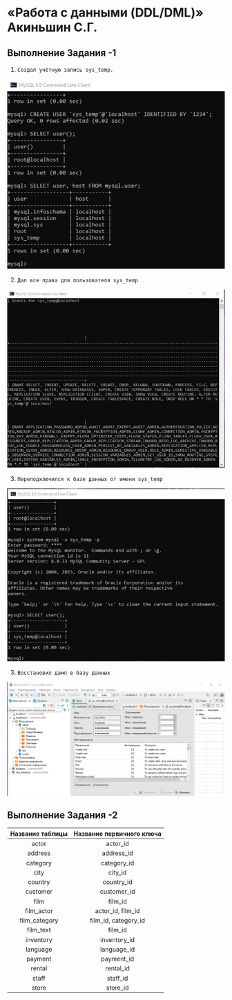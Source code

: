 # «Работа с данными (DDL/DML)» Акиньшин С.Г.

## Выполнение Задания -1

1. `Создал учётную запись sys_temp.`

![JPG](https://github.com/akinya1974/DDL_DML/blob/main/JPG/Создал%20пользователя.jpg)


2. `Дал все права для пользователя sys_temp`

![JPG](https://github.com/akinya1974/DDL_DML/blob/main/JPG/Права%20у%20пользователя.jpg)

3. `Переподключился к базе данных от имени sys_temp`

![JPG](https://github.com/akinya1974/DDL_DML/blob/main/JPG/Переподключился%20под%20пользователя.jpg)


3. `Восстановил дамп в базу данных`

![JPG](https://github.com/akinya1974/DDL_DML/blob/main/JPG/База%20данных%20с%20пользователем.jpg)


## Выполнение Задания -2

|Название таблицы | Название первичного ключа|
|:---------------:|:------------------------:|
|actor            | actor_id                 |
|address          | address_id               |
|category         | category_id              |
|city             | city_id                  |
|country          | country_id               |
|customer         | customer_id              |
|film             | film_id                  |
|film_actor       | actor_id, film_id        |
|film_category    | film_id, category_id     |
|film_text        | film_id                  |
|inventory        | inventory_id             |
|language         | language_id              |
|payment          | payment_id               |
|rental           | rental_id                |
|staff            | staff_id                 |
|store            | store_id                 |

